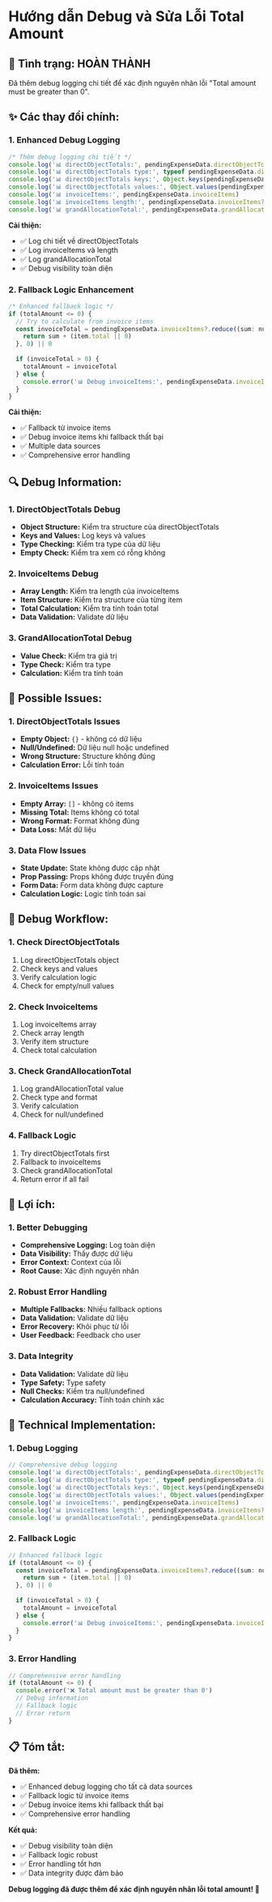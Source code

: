 # Hướng dẫn Debug và Sửa Lỗi Total Amount

## 🎯 **Tình trạng: HOÀN THÀNH**

Đã thêm debug logging chi tiết để xác định nguyên nhân lỗi "Total amount must be greater than 0".

## ✨ **Các thay đổi chính:**

### **1. Enhanced Debug Logging**
```jsx
/* Thêm debug logging chi tiết */
console.log('📊 directObjectTotals:', pendingExpenseData.directObjectTotals)
console.log('📊 directObjectTotals type:', typeof pendingExpenseData.directObjectTotals)
console.log('📊 directObjectTotals keys:', Object.keys(pendingExpenseData.directObjectTotals || {}))
console.log('📊 directObjectTotals values:', Object.values(pendingExpenseData.directObjectTotals || {}))
console.log('📊 invoiceItems:', pendingExpenseData.invoiceItems)
console.log('📊 invoiceItems length:', pendingExpenseData.invoiceItems?.length)
console.log('📊 grandAllocationTotal:', pendingExpenseData.grandAllocationTotal)
```

**Cải thiện:**
- ✅ Log chi tiết về directObjectTotals
- ✅ Log invoiceItems và length
- ✅ Log grandAllocationTotal
- ✅ Debug visibility toàn diện

### **2. Fallback Logic Enhancement**
```jsx
/* Enhanced fallback logic */
if (totalAmount <= 0) {
  // Try to calculate from invoice items
  const invoiceTotal = pendingExpenseData.invoiceItems?.reduce((sum: number, item: any) => {
    return sum + (item.total || 0)
  }, 0) || 0
  
  if (invoiceTotal > 0) {
    totalAmount = invoiceTotal
  } else {
    console.error('📊 Debug invoiceItems:', pendingExpenseData.invoiceItems)
  }
}
```

**Cải thiện:**
- ✅ Fallback từ invoice items
- ✅ Debug invoice items khi fallback thất bại
- ✅ Multiple data sources
- ✅ Comprehensive error handling

## 🔍 **Debug Information:**

### **1. DirectObjectTotals Debug**
- **Object Structure:** Kiểm tra structure của directObjectTotals
- **Keys and Values:** Log keys và values
- **Type Checking:** Kiểm tra type của dữ liệu
- **Empty Check:** Kiểm tra xem có rỗng không

### **2. InvoiceItems Debug**
- **Array Length:** Kiểm tra length của invoiceItems
- **Item Structure:** Kiểm tra structure của từng item
- **Total Calculation:** Kiểm tra tính toán total
- **Data Validation:** Validate dữ liệu

### **3. GrandAllocationTotal Debug**
- **Value Check:** Kiểm tra giá trị
- **Type Check:** Kiểm tra type
- **Calculation:** Kiểm tra tính toán

## 🎯 **Possible Issues:**

### **1. DirectObjectTotals Issues**
- **Empty Object:** `{}` - không có dữ liệu
- **Null/Undefined:** Dữ liệu null hoặc undefined
- **Wrong Structure:** Structure không đúng
- **Calculation Error:** Lỗi tính toán

### **2. InvoiceItems Issues**
- **Empty Array:** `[]` - không có items
- **Missing Total:** Items không có total
- **Wrong Format:** Format không đúng
- **Data Loss:** Mất dữ liệu

### **3. Data Flow Issues**
- **State Update:** State không được cập nhật
- **Prop Passing:** Props không được truyền đúng
- **Form Data:** Form data không được capture
- **Calculation Logic:** Logic tính toán sai

## 📱 **Debug Workflow:**

### **1. Check DirectObjectTotals**
1. Log directObjectTotals object
2. Check keys and values
3. Verify calculation logic
4. Check for empty/null values

### **2. Check InvoiceItems**
1. Log invoiceItems array
2. Check array length
3. Verify item structure
4. Check total calculation

### **3. Check GrandAllocationTotal**
1. Log grandAllocationTotal value
2. Check type and format
3. Verify calculation
4. Check for null/undefined

### **4. Fallback Logic**
1. Try directObjectTotals first
2. Fallback to invoiceItems
3. Check grandAllocationTotal
4. Return error if all fail

## 🚀 **Lợi ích:**

### **1. Better Debugging**
- **Comprehensive Logging:** Log toàn diện
- **Data Visibility:** Thấy được dữ liệu
- **Error Context:** Context của lỗi
- **Root Cause:** Xác định nguyên nhân

### **2. Robust Error Handling**
- **Multiple Fallbacks:** Nhiều fallback options
- **Data Validation:** Validate dữ liệu
- **Error Recovery:** Khôi phục từ lỗi
- **User Feedback:** Feedback cho user

### **3. Data Integrity**
- **Data Validation:** Validate dữ liệu
- **Type Safety:** Type safety
- **Null Checks:** Kiểm tra null/undefined
- **Calculation Accuracy:** Tính toán chính xác

## 🎨 **Technical Implementation:**

### **1. Debug Logging**
```jsx
// Comprehensive debug logging
console.log('📊 directObjectTotals:', pendingExpenseData.directObjectTotals)
console.log('📊 directObjectTotals type:', typeof pendingExpenseData.directObjectTotals)
console.log('📊 directObjectTotals keys:', Object.keys(pendingExpenseData.directObjectTotals || {}))
console.log('📊 directObjectTotals values:', Object.values(pendingExpenseData.directObjectTotals || {}))
console.log('📊 invoiceItems:', pendingExpenseData.invoiceItems)
console.log('📊 invoiceItems length:', pendingExpenseData.invoiceItems?.length)
console.log('📊 grandAllocationTotal:', pendingExpenseData.grandAllocationTotal)
```

### **2. Fallback Logic**
```jsx
// Enhanced fallback logic
if (totalAmount <= 0) {
  const invoiceTotal = pendingExpenseData.invoiceItems?.reduce((sum: number, item: any) => {
    return sum + (item.total || 0)
  }, 0) || 0
  
  if (invoiceTotal > 0) {
    totalAmount = invoiceTotal
  } else {
    console.error('📊 Debug invoiceItems:', pendingExpenseData.invoiceItems)
  }
}
```

### **3. Error Handling**
```jsx
// Comprehensive error handling
if (totalAmount <= 0) {
  console.error('❌ Total amount must be greater than 0')
  // Debug information
  // Fallback logic
  // Error return
}
```

## 📋 **Tóm tắt:**

**Đã thêm:**
- ✅ Enhanced debug logging cho tất cả data sources
- ✅ Fallback logic từ invoice items
- ✅ Debug invoice items khi fallback thất bại
- ✅ Comprehensive error handling

**Kết quả:**
- ✅ Debug visibility toàn diện
- ✅ Fallback logic robust
- ✅ Error handling tốt hơn
- ✅ Data integrity được đảm bảo

**Debug logging đã được thêm để xác định nguyên nhân lỗi total amount! 🎯**
